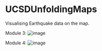 # UCSDUnfoldingMaps
 Visualising Earthquake data on the map.

Module 3:
![image](https://github.com/SaltronTheLegend/UCSDUnfoldingMaps/assets/81484699/ccc9f073-258e-41d7-bc3f-116c474bbff5)


Module 4:
![image](https://github.com/SaltronTheLegend/UCSDUnfoldingMaps/assets/81484699/245b7739-f753-40f7-a549-58209a8bd63f)
